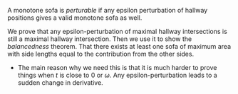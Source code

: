 A monotone sofa is _perturable_ if any epsilon perturbation of hallway positions gives a valid monotone sofa as well.

We prove that any epsilon-perturbation of maximal hallway intersections is still a maximal hallway intersection.
Then we use it to show the _balancedness_ theorem. That there exists at least one sofa of maximum area with side lengths equal to the contribution from the other sides. 
- The main reason why we need this is that it is much harder to prove things when $t$ is close to $0$ or $\omega$. Any epsilon-perturbation leads to a sudden change in derivative.
